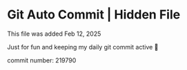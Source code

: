 # Git Auto Commit | Hidden File

This file was added Feb 12, 2025

Just for fun and keeping my daily git commit active 🤪

commit number: 219790
